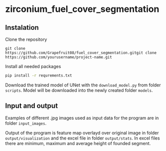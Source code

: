 # zirconium_fuel_cover_segmentation

## Instalation

Clone the repository

```shell
git clone https://github.com/Grapefruit08/fuel_cover_segmentation.gitgit clone https://github.com/yourusername/project-name.git
```

Install all needed packages

```bash
pip install -r requrements.txt
```

Download the trained model of UNet with the `download_model.py` from folder `scripts`. Model will be downloaded into the newly created folder `models`.

## Input and output

Examples of different .jpg images used as input data for the program are in folder `input_images`.

Output of the program is feature map overlayd over original image in folder `output/visualization` and the excel file in folder `output/stats`. In excel files there are minimum, maximum and average height of founded segment.

